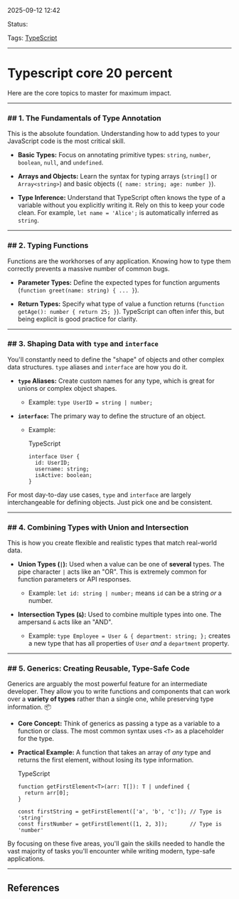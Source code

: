 
2025-09-12 12:42

Status:

Tags: [TypeScript](../../../3%20-%20Tags/TypeScript.md)

---
# Typescript core 20 percent

 Here are the core topics to master for maximum impact.

---

### ## 1. The Fundamentals of Type Annotation

This is the absolute foundation. Understanding how to add types to your JavaScript code is the most critical skill.

- **Basic Types:** Focus on annotating primitive types: `string`, `number`, `boolean`, `null`, and `undefined`.
    
- **Arrays and Objects:** Learn the syntax for typing arrays (`string[]` or `Array<string>`) and basic objects (`{ name: string; age: number }`).
    
- **Type Inference:** Understand that TypeScript often knows the type of a variable without you explicitly writing it. Rely on this to keep your code clean. For example, `let name = 'Alice';` is automatically inferred as `string`.
    

---

### ## 2. Typing Functions

Functions are the workhorses of any application. Knowing how to type them correctly prevents a massive number of common bugs.

- **Parameter Types:** Define the expected types for function arguments (`function greet(name: string) { ... }`).
    
- **Return Types:** Specify what type of value a function returns (`function getAge(): number { return 25; }`). TypeScript can often infer this, but being explicit is good practice for clarity.
    

---

### ## 3. Shaping Data with `type` and `interface`

You'll constantly need to define the "shape" of objects and other complex data structures. `type` aliases and `interface` are how you do it.

- **`type` Aliases:** Create custom names for any type, which is great for unions or complex object shapes.
    
    - Example: `type UserID = string | number;`
        
- **`interface`:** The primary way to define the structure of an object.
    
    - Example:
        
        TypeScript
        
        ```
        interface User {
          id: UserID;
          username: string;
          isActive: boolean;
        }
        ```
        

For most day-to-day use cases, `type` and `interface` are largely interchangeable for defining objects. Just pick one and be consistent.

---

### ## 4. Combining Types with Union and Intersection

This is how you create flexible and realistic types that match real-world data.

- **Union Types (`|`):** Used when a value can be one of **several** types. The pipe character `|` acts like an "OR". This is extremely common for function parameters or API responses.
    
    - Example: `let id: string | number;` means `id` can be a string _or_ a number.
        
- **Intersection Types (`&`):** Used to combine multiple types into one. The ampersand `&` acts like an "AND".
    
    - Example: `type Employee = User & { department: string; };` creates a new type that has all properties of `User` _and_ a `department` property.
        

---

### ## 5. Generics: Creating Reusable, Type-Safe Code

Generics are arguably the most powerful feature for an intermediate developer. They allow you to write functions and components that can work over a **variety of types** rather than a single one, while preserving type information. 📦

- **Core Concept:** Think of generics as passing a type as a variable to a function or class. The most common syntax uses `<T>` as a placeholder for the type.
    
- **Practical Example:** A function that takes an array of _any_ type and returns the first element, without losing its type information.
    
    TypeScript
    
    ```
    function getFirstElement<T>(arr: T[]): T | undefined {
      return arr[0];
    }
    
    const firstString = getFirstElement(['a', 'b', 'c']); // Type is 'string'
    const firstNumber = getFirstElement([1, 2, 3]);       // Type is 'number'
    ```
    

By focusing on these five areas, you'll gain the skills needed to handle the vast majority of tasks you'll encounter while writing modern, type-safe applications.

---
## References